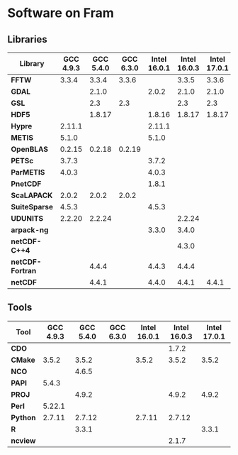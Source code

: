# Software on Fram


## Libraries
**Library**        | **GCC 4.9.3** | **GCC 5.4.0** | **GCC 6.3.0** | **Intel 16.0.1** | **Intel 16.0.3** | **Intel 17.0.1**
---|---|---|---|---|---|---
**FFTW**           | 3.3.4         | 3.3.4         | 3.3.6         |                  | 3.3.5            | 3.3.6
**GDAL**           |               | 2.1.0         |               | 2.0.2            | 2.1.0            | 2.1.0
**GSL**            |               | 2.3           | 2.3           |                  | 2.3              | 2.3
**HDF5**           |               | 1.8.17        |               | 1.8.16           | 1.8.17           | 1.8.17
**Hypre**          | 2.11.1        |               |               | 2.11.1           |                  |
**METIS**          | 5.1.0         |               |               | 5.1.0            |                  |
**OpenBLAS**       | 0.2.15        | 0.2.18        | 0.2.19        |                  |                  |
**PETSc**          | 3.7.3         |               |               | 3.7.2            |                  |
**ParMETIS**       | 4.0.3         |               |               | 4.0.3            |                  |
**PnetCDF**        |               |               |               | 1.8.1            |                  |
**ScaLAPACK**      | 2.0.2         | 2.0.2         | 2.0.2         |                  |                  |
**SuiteSparse**    | 4.5.3         |               |               | 4.5.3            |                  |
**UDUNITS**        | 2.2.20        | 2.2.24        |               |                  | 2.2.24           |
**arpack-ng**      |               |               |               | 3.3.0            | 3.4.0            |
**netCDF-C++4**    |               |               |               |                  | 4.3.0            |
**netCDF-Fortran** |               | 4.4.4         |               | 4.4.3            | 4.4.4            |
**netCDF**         |               | 4.4.1         |               | 4.4.0            | 4.4.1            | 4.4.1


## Tools
**Tool**           | **GCC 4.9.3** | **GCC 5.4.0** | **GCC 6.3.0** | **Intel 16.0.1** | **Intel 16.0.3** | **Intel 17.0.1**
---|---|---|---|---|---|---
**CDO**            |               |               |               |                  | 1.7.2            |
**CMake**          | 3.5.2         | 3.5.2         |               | 3.5.2            | 3.5.2            | 3.5.2
**NCO**            |               | 4.6.5         |               |                  |                  |
**PAPI**           | 5.4.3         |               |               |                  |                  |
**PROJ**           |               | 4.9.2         |               |                  | 4.9.2            | 4.9.2
**Perl**           | 5.22.1        |               |               |                  |                  |
**Python**         | 2.7.11        | 2.7.12        |               | 2.7.11           | 2.7.12           |
**R**              |               | 3.3.1         |               |                  |                  | 3.3.1
**ncview**         |               |               |               |                  | 2.1.7            |